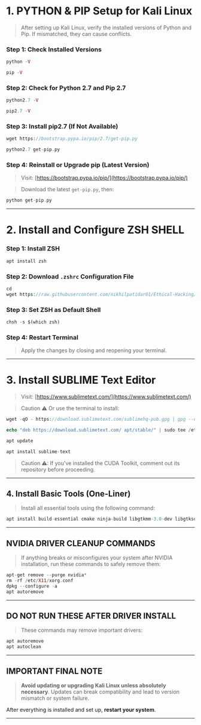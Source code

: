 

# 1. PYTHON & PIP Setup for Kali Linux
> After setting up Kali Linux, verify the installed versions of Python and Pip. If mismatched, they can cause conflicts.
 ### Step 1: Check Installed Versions

```php
python -V
```
```php
pip -V
```

### Step 2: Check for Python 2.7 and Pip 2.7

```php
python2.7 -V
```
```php
pip2.7 -V
```

### Step 3: Install pip2.7 (If Not Available)

```php
wget https://bootstrap.pypa.io/pip/2.7/get-pip.py
```
```php
python2.7 get-pip.py
```

### Step 4: Reinstall or Upgrade pip (Latest Version)

> Visit: [https://bootstrap.pypa.io/pip/](https://bootstrap.pypa.io/pip/)

> Download the latest `get-pip.py`, then:

```php
python get-pip.py
```

---

# 2. Install and Configure ZSH SHELL

### Step 1: Install ZSH

```php
apt install zsh
```

### Step 2: Download `.zshrc` Configuration File

```php
cd
wget https://raw.githubusercontent.com/nikhilpatidar01/Ethical-Hacking/Master/3.%20Kali%20Linux/.zshrc
```

### Step 3: Set ZSH as Default Shell

```php
chsh -s $(which zsh)
```

### Step 4: Restart Terminal

> Apply the changes by closing and reopening your terminal.

---

# 3. Install SUBLIME Text Editor

> Visit: [https://www.sublimetext.com/](https://www.sublimetext.com/)

> Caution ⚠ Or use the terminal to install:

```php
wget -qO - https://download.sublimetext.com/sublimehq-pub.gpg | gpg --dearmor | sudo tee /etc/apt/trusted.gpg.d/sublimehq-archive.gpg > /dev/null
```
```php
echo "deb https://download.sublimetext.com/ apt/stable/" | sudo tee /etc/apt/sources.list.d/sublime-text.list
```
```php
apt update
```
```php
apt install sublime-text
```

> Caution ⚠:  If you've installed the CUDA Toolkit, comment out its repository before proceeding.

---

## 4. Install Basic Tools (One-Liner)

> Install all essential tools using the following command:

```php
apt install build-essential cmake ninja-build libgtkmm-3.0-dev libgtksourceviewmm-3.0-dev libxml++2.6-dev libsqlite3-dev gettext libgspell-1-dev libcurl4-openssl-dev libuchardet-dev libfribidi-dev libvte-2.91-dev libfmt-dev libspdlog-dev rclone vim fonts-lato fonts-open-sans fonts-roboto fonts-mononoki fonts-indic grc python3 python-is-python3 gcc-multilib g++-multilib libtesseract-dev jq python3-pip openvpn network-manager-openvpn network-manager-openvpn-gnome testssl.sh dirsearch wkhtmltopdf virtualbox virtualbox-ext-pack virtualbox-guest-additions-iso golang remmina remmina-plugin-rdp remmina-plugin-secret flameshot ruby whois git curl libpcap-dev wget zip python3-dev pv dnsutils libssl-dev libffi-dev libxml2-dev libxslt1-dev zlib1g-dev nmap apt-transport-https lynx tor medusa xvfb libxml2-utils procps bsdmainutils libdata-hexdump-perl wget curl tmux git nmap masscan unzip chromium rsync coreutils net-tools htop prips xmlstarlet gnome-power-manager jython mesa-utils wmctrl libgl1-mesa-dev xorg-dev
```

---

## NVIDIA DRIVER CLEANUP COMMANDS

> If anything breaks or misconfigures your system after NVIDIA installation, run these commands to safely remove them:

```php
apt-get remove --purge nvidia*
rm -rf /etc/X11/xorg.conf
dpkg --configure -a
apt autoremove
```

---

## DO NOT RUN THESE AFTER DRIVER INSTALL

> These commands may remove important drivers:

```php
apt autoremove
apt autoclean
```

---

## IMPORTANT FINAL NOTE

> **Avoid updating or upgrading Kali Linux unless absolutely necessary**.
> Updates can break compatibility and lead to version mismatch or system failure.

After everything is installed and set up, **restart your system**.

---

